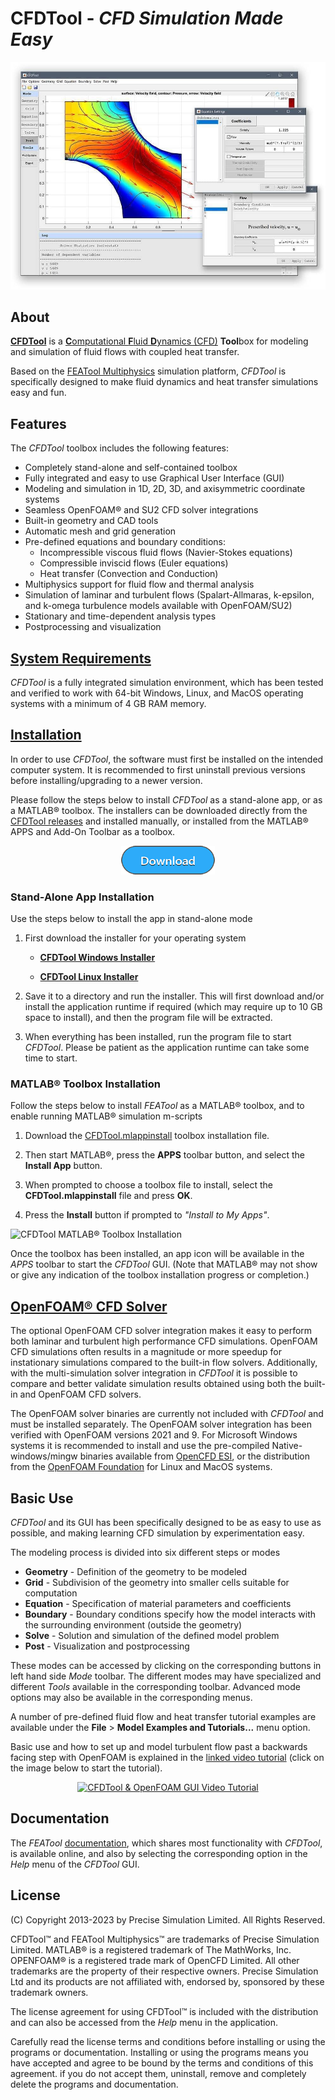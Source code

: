 CFDTool - _CFD Simulation Made Easy_
====================================

![CFDTool Screenshot](screenshot.jpg)

About
-----

[**CFDTool**](https://www.cfdtool.com) is a
[<b>C</b>omputational <b>F</b>luid <b>D</b>ynamics (CFD)](https://en.wikipedia.org/wiki/Computational_fluid_dynamics)
<b>Tool</b>box for modeling and simulation of fluid flows with coupled
heat transfer.

Based on the [FEATool Multiphysics](https://www.featool.com)
simulation platform, _CFDTool_ is specifically designed to make fluid
dynamics and heat transfer simulations easy and fun.


Features
--------

The _CFDTool_ toolbox includes the following features:

- Completely stand-alone and self-contained toolbox
- Fully integrated and easy to use Graphical User Interface (GUI)
- Modeling and simulation in 1D, 2D, 3D, and axisymmetric coordinate systems
- Seamless OpenFOAM® and SU2 CFD solver integrations
- Built-in geometry and CAD tools
- Automatic mesh and grid generation
- Pre-defined equations and boundary conditions:
  + Incompressible viscous fluid flows (Navier-Stokes equations)
  + Compressible inviscid flows (Euler equations)
  + Heat transfer (Convection and Conduction)
- Multiphysics support for fluid flow and thermal analysis
- Simulation of laminar and turbulent flows (Spalart-Allmaras,
  k-epsilon, and k-omega turbulence models available with OpenFOAM/SU2)
- Stationary and time-dependent analysis types
- Postprocessing and visualization


[System Requirements](https://www.featool.com/doc/quickstart.html#prereq)
-------------------

_CFDTool_ is a fully integrated simulation environment, which has been
tested and verified to work with 64-bit Windows, Linux, and MacOS
operating systems with a minimum of 4 GB RAM memory.


[Installation](https://www.featool.com/doc/quickstart.html#install)
------------

In order to use _CFDTool_, the software must first be installed on the
intended computer system. It is recommended to first uninstall
previous versions before installing/upgrading to a newer version.

Please follow the steps below to install _CFDTool_ as a stand-alone
app, or as a MATLAB® toolbox. The installers can be downloaded
directly from the
[CFDTool releases](https://github.com/precise-simulation/cfdtool/releases/latest)
and installed manually, or installed from the MATLAB® APPS and Add-On
Toolbar as a toolbox.

<p align="center">
  <a href="https://www.cfdtool.com/download" target="_blank">
    <img src="download.png" alt="CFDTool Download" style="max-width:50%">
  </a>
</p>


### Stand-Alone App Installation

Use the steps below to install the app in stand-alone mode

1) First download the installer for your operating system

    + [**CFDTool Windows Installer**](https://github.com/precise-simulation/cfdtool/releases/latest/download/CFDTool_install.exe)

    + [**CFDTool Linux Installer**](https://github.com/precise-simulation/cfdtool/releases/latest/download/CFDTool.install)

2) Save it to a directory and run the installer. This will first
download and/or install the application runtime if required (which may
require up to 10 GB space to install), and then the program file will
be extracted.

3) When everything has been installed, run the program file to start
_CFDTool_. Please be patient as the application runtime can take some
time to start.


### MATLAB® Toolbox Installation

Follow the steps below to install _FEATool_ as a MATLAB® toolbox, and
to enable running MATLAB® simulation m-scripts

1) Download the
   [CFDTool.mlappinstall](https://github.com/precise-simulation/cfdtool/releases/latest/download/CFDTool.mlappinstall)
   toolbox installation file.

2) Then start MATLAB®, press the **APPS** toolbar button,
   and select the **Install App** button.

3) When prompted to choose a toolbox file to install, select the
   **CFDTool.mlappinstall** file and press **OK**.

4) Press the **Install** button if prompted to _"Install to My Apps"_.

![CFDTool MATLAB® Toolbox Installation](https://www.featool.com/doc/featool-multiphysics-toolbox-installation_50.jpg)

Once the toolbox has been installed, an app icon will be available in
the _APPS_ toolbar to start the _CFDTool_ GUI. (Note that MATLAB® may
not show or give any indication of the toolbox installation progress
or completion.)


[OpenFOAM® CFD Solver](https://featool.com/doc/openfoam.html)
--------------------

The optional OpenFOAM CFD solver integration makes it easy to perform
both laminar and turbulent high performance CFD simulations. OpenFOAM
CFD simulations often results in a magnitude or more speedup for
instationary simulations compared to the built-in flow
solvers. Additionally, with the multi-simulation solver integration in
_CFDTool_ it is possible to compare and better validate simulation
results obtained using both the built-in and OpenFOAM CFD solvers.

The OpenFOAM solver binaries are currently not included with _CFDTool_
and must be installed separately. The OpenFOAM solver integration has
been verified with OpenFOAM versions 2021 and 9. For Microsoft Windows
systems it is recommended to install and use the pre-compiled
Native-windows/mingw binaries available from
[OpenCFD ESI](https://develop.openfoam.com/Development/openfoam/-/wikis/precompiled/windows),
or the distribution from the
[OpenFOAM Foundation](https://openfoam.org/download)
for Linux and MacOS systems.


Basic Use
---------

_CFDTool_ and its GUI has been specifically designed to be as easy to
use as possible, and making learning CFD simulation by experimentation
easy.

The modeling process is divided into six different steps or modes

- **Geometry** - Definition of the geometry to be modeled
- **Grid** - Subdivision of the geometry into smaller cells suitable
  for computation
- **Equation** - Specification of material parameters and coefficients
- **Boundary** - Boundary conditions specify how the model interacts
  with the surrounding environment (outside the geometry)
- **Solve** - Solution and simulation of the defined model problem
- **Post** - Visualization and postprocessing

These modes can be accessed by clicking on the corresponding buttons
in left hand side _Mode_ toolbar. The different modes may have
specialized and different _Tools_ available in the corresponding
toolbar. Advanced mode options may also be available in the
corresponding menus.

A number of pre-defined fluid flow and heat transfer tutorial examples
are available under the **File** > **Model Examples and Tutorials...**
menu option.

Basic use and how to set up and model turbulent flow past a
backwards facing step with OpenFOAM is explained in the
[linked video tutorial](https://youtu.be/gHGttc31xj0)
(click on the image below to start the tutorial).

<p align="center">
  <a href="https://www.youtube.com/watch?v=gHGttc31xj0" target="_blank">
    <img src="https://img.youtube.com/vi/gHGttc31xj0/0.jpg"
         alt="CFDTool & OpenFOAM GUI Video Tutorial" style="max-width:100%">
  </a>
</p>


Documentation
-------------

The _FEATool_
[documentation](https://www.featool.com/doc),
which shares most functionality with _CFDTool_, is available online,
and also by selecting the corresponding option in the _Help_ menu of
the _CFDTool_ GUI.


License
-------

(C) Copyright 2013-2023 by Precise Simulation Limited.
All Rights Reserved.

CFDTool™ and FEATool Multiphysics™ are trademarks of Precise
Simulation Limited. MATLAB® is a registered trademark of The
MathWorks, Inc.  OPENFOAM® is a registered trade mark of OpenCFD
Limited. All other trademarks are the property of their respective
owners. Precise Simulation Ltd and its products are not affiliated
with, endorsed by, sponsored by these trademark owners.

The license agreement for using CFDTool™ is included with the
distribution and can also be accessed from the _Help_ menu in the
application.

Carefully read the license terms and conditions before installing or
using the programs or documentation. Installing or using the programs
means you have accepted and agree to be bound by the terms and
conditions of this agreement. if you do not accept them, uninstall,
remove and completely delete the programs and documentation.
